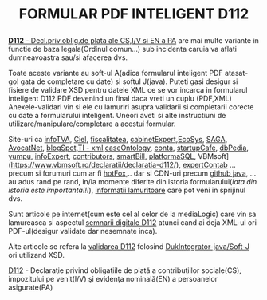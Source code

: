 <h1><p align="center" width="100%">FORMULAR PDF INTELIGENT  D112</p></h1>

[**D112** - Decl.priv.oblig.de plata ale CS,I/V si EN a PA](https://static.anaf.ro/static/10/Anaf/Declaratii_R/112.html) are mai multe variante in functie de baza legala(Ordinul comun...)
sub incidenta caruia va aflati dumneavoastra sau/si afacerea dvs.

Toate aceste variante au soft-ul A(adica formularul inteligent PDF atasat- gol gata de completare cu date) si softul J(java).
Puteti gasi desigur si fisiere de validare XSD pentru datele XML ce se vor incarca in formularul inteligent D112 PDF devenind un final daca vreti un cuplu (PDF,XML)
Anexele-validari vin si ele cu lamuriri asupra validarii si completarii corecte cu date a formularului inteligent. Uneori aveti si alte instructiuni de utilizare/manipulare/completare a acestui formular.

Site-uri ca [infoTVA](https://infotva.manager.ro/articole/formulare-si-declaratii/declaratia-112-actualizata-ultima-versiune-descarca-aici-5872.html), [Ciel](https://ciel.ro/blog/declaratia-d112/), [fiscalitatea](https://www.fiscalitatea.ro/declaratia-112-actualizata-in-februarie-2018-10807/), [cabinetExpert](https://www.cabinetexpert.ro/2015-01-24/declaratia-112-pdf-inteligent-valabil-incepand-cu-01-01-2015-vers-3-0-5.html),[EcoSys](https://www.ecosys.ro/informatii-utile/download/download-declaratii/), [SAGA](https://www.sagasoftware.ro/d300-iulie-2019-d112/), [AvocatNet](https://www.avocatnet.ro/forum/discutie_261096/Versiunea-actualizata-pentru-Declaratia-112-Soft-A-si-Soft-J-Metode-de-preluare-declaratia-112-dintr-o-luna-anterioara.html), [blogSpot](https://ahasoftware.blogspot.com/p/decunicatoxml.html),[TI - xml](https://investor.ti.com/static-files/2ab80f5d-8c08-4422-8d68-e8580dd2e1d3),[caseOntology](https://caseontology.org/examples/asgard/), [conta](http://www.conta.ro/articol_descarcati-declaratia-112-actualizata-recent-6139.html), [startupCafe](https://www.startupcafe.ro/taxe/declaratia-112-pdf-inteligent-actualizat-anaf-2021.htm), [dbPedia](https://dbpedia.org/page/D410_road), [yumpu](https://www.yumpu.com/ro/document/view/33372214/declaratia-112-instructiuni-de-completare-pdf-finantesmro), [infoExpert](https://info-expert.ro/SAL-D112),  [contributors](https://www.contributors.ro/declara%C8%9Bia-unica-experien%C8%9Ba-unica/), [smartBill](https://ajutorconta.smartbill.ro/article/776-declaratia-112), [platformaSQL](https://www.platphormasql.ro/articol2.php), VBMsoft](https://www.vbmsoft.ro/declaratii/declaratia-d112/), [expertContab](https://info-expert.ro/SAL-D112) ... precum si forumuri cum ar fi [hotFox](https://hotfox.ro/forum/viewtopic.php?t=116&start=20),.. dar si CDN-uri precum [github java](https://hotfox.ro/forum/viewtopic.php?t=116&start=20), ... 
au adus rand pe rand, in/la momente diferite din istoria formularului(*iata din istoria este importanta!!!*), [informatii lamuritoare](https://www.sagasoft.ro/forum/viewtopic.php?t=13941) care pot veni in sprijinul dvs.

Sunt articole pe internet(cum este cel al celor de la mediaLogic) care vin sa lamureasca si aspectul [semnarii digitale D112](https://medialogic.ro/blog/2011/12/19/cum-semnezi-o-d112-daca-ai-doar-fisierul-xml/) atunci cand ai deja XML-ul  ori PDF-ul(desigur validate dar nesemnate inca).

Alte articole se refera la [validarea D112](https://nextup.ro/faq-salarii/cum-validezi-declaratia-112-cu-duk/) folosind [DukIntegrator-java/Soft-J](https://www.ciel.ro/wp-content/uploads/docs/JavaD112.pdf) ori utilizand XSD.

[D112](https://static.anaf.ro/static/10/Anaf/declunica/d112_pdf_utilizare_09022011.pdf) - Declaraţie privind obligaţiile de plată a contribuţiilor sociale(CS), impozitului pe venit(I/V) şi evidenţa nominală(EN) a persoanelor asigurate(PA)
